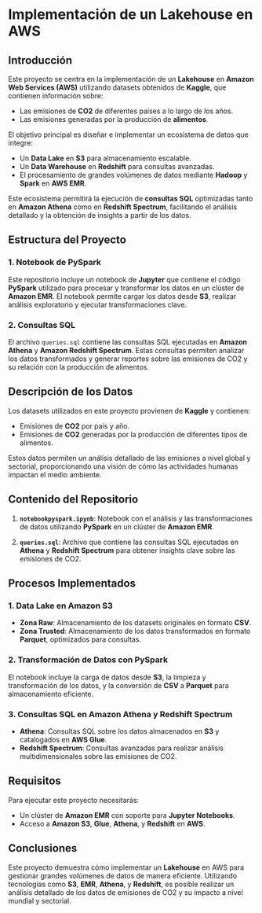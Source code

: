 # **Implementación de un Lakehouse en AWS**

## **Introducción**

Este proyecto se centra en la implementación de un **Lakehouse** en **Amazon Web Services (AWS)** utilizando datasets obtenidos de **Kaggle**, que contienen información sobre:

- Las emisiones de **CO2** de diferentes países a lo largo de los años.
- Las emisiones generadas por la producción de **alimentos**.

El objetivo principal es diseñar e implementar un ecosistema de datos que integre:

- Un **Data Lake** en **S3** para almacenamiento escalable.
- Un **Data Warehouse** en **Redshift** para consultas avanzadas.
- El procesamiento de grandes volúmenes de datos mediante **Hadoop** y **Spark** en **AWS EMR**.

Este ecosistema permitirá la ejecución de **consultas SQL** optimizadas tanto en **Amazon Athena** como en **Redshift Spectrum**, facilitando el análisis detallado y la obtención de insights a partir de los datos.

## **Estructura del Proyecto**

### **1. Notebook de PySpark**
Este repositorio incluye un notebook de **Jupyter** que contiene el código **PySpark** utilizado para procesar y transformar los datos en un clúster de **Amazon EMR**. El notebook permite cargar los datos desde **S3**, realizar análisis exploratorio y ejecutar transformaciones clave.

### **2. Consultas SQL**
El archivo `queries.sql` contiene las consultas SQL ejecutadas en **Amazon Athena** y **Amazon Redshift Spectrum**. Estas consultas permiten analizar los datos transformados y generar reportes sobre las emisiones de CO2 y su relación con la producción de alimentos.

## **Descripción de los Datos**

Los datasets utilizados en este proyecto provienen de **Kaggle** y contienen:

- Emisiones de **CO2** por país y año.
- Emisiones de **CO2** generadas por la producción de diferentes tipos de alimentos.

Estos datos permiten un análisis detallado de las emisiones a nivel global y sectorial, proporcionando una visión de cómo las actividades humanas impactan el medio ambiente.

## **Contenido del Repositorio**

1. **`notebookpyspark.ipynb`**: Notebook con el análisis y las transformaciones de datos utilizando **PySpark** en un clúster de **Amazon EMR**.
   
2. **`queries.sql`**: Archivo que contiene las consultas SQL ejecutadas en **Athena** y **Redshift Spectrum** para obtener insights clave sobre las emisiones de CO2.

## **Procesos Implementados**

### **1. Data Lake en Amazon S3**
- **Zona Raw**: Almacenamiento de los datasets originales en formato **CSV**.
- **Zona Trusted**: Almacenamiento de los datos transformados en formato **Parquet**, optimizados para consultas.

### **2. Transformación de Datos con PySpark**
El notebook incluye la carga de datos desde **S3**, la limpieza y transformación de los datos, y la conversión de **CSV** a **Parquet** para almacenamiento eficiente.

### **3. Consultas SQL en Amazon Athena y Redshift Spectrum**
- **Athena**: Consultas SQL sobre los datos almacenados en **S3** y catalogados en **AWS Glue**.
- **Redshift Spectrum**: Consultas avanzadas para realizar análisis multidimensionales sobre las emisiones de CO2.

## **Requisitos**

Para ejecutar este proyecto necesitarás:
- Un clúster de **Amazon EMR** con soporte para **Jupyter Notebooks**.
- Acceso a **Amazon S3**, **Glue**, **Athena**, y **Redshift** en **AWS**.

## **Conclusiones**

Este proyecto demuestra cómo implementar un **Lakehouse** en AWS para gestionar grandes volúmenes de datos de manera eficiente. Utilizando tecnologías como **S3**, **EMR**, **Athena**, y **Redshift**, es posible realizar un análisis detallado de los datos de emisiones de CO2 y su impacto a nivel mundial y sectorial.
